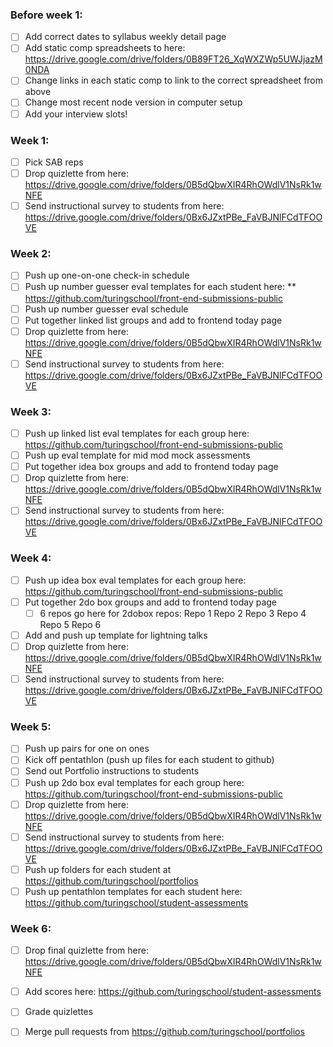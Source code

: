 ### Before week 1: 
* [ ] Add correct dates to syllabus weekly detail page
* [ ] Add static comp spreadsheets to here: https://drive.google.com/drive/folders/0B89FT26_XqWXZWp5UWJjazM0NDA
* [ ] Change links in each static comp to link to the correct spreadsheet from above
* [ ] Change most recent node version in computer setup
* [ ] Add your interview slots!

### Week 1: 
* [ ] Pick SAB reps
* [ ] Drop quizlette from here: https://drive.google.com/drive/folders/0B5dQbwXIR4RhOWdlV1NsRk1wNFE
* [ ] Send instructional survey to students from here: https://drive.google.com/drive/folders/0Bx6JZxtPBe_FaVBJNlFCdTFOOVE

### Week 2:
* [ ] Push up one-on-one check-in schedule
* [ ] Push up number guesser eval templates for each student here: ** https://github.com/turingschool/front-end-submissions-public
* [ ] Push up number guesser eval schedule
* [ ] Put together linked list groups and add to frontend today page
* [ ] Drop quizlette from here: https://drive.google.com/drive/folders/0B5dQbwXIR4RhOWdlV1NsRk1wNFE
* [ ] Send instructional survey to students from here: https://drive.google.com/drive/folders/0Bx6JZxtPBe_FaVBJNlFCdTFOOVE

### Week 3:
* [ ] Push up linked list eval templates for each group here: https://github.com/turingschool/front-end-submissions-public
* [ ] Push up eval template for mid mod mock assessments
* [ ] Put together idea box groups and add to frontend today page
* [ ] Drop quizlette from here: https://drive.google.com/drive/folders/0B5dQbwXIR4RhOWdlV1NsRk1wNFE
* [ ] Send instructional survey to students from here: https://drive.google.com/drive/folders/0Bx6JZxtPBe_FaVBJNlFCdTFOOVE

### Week 4:
* [ ] Push up idea box eval templates for each group here: https://github.com/turingschool/front-end-submissions-public
* [ ] Put together 2do box groups and add to frontend today page
	* [ ] 6 repos go here for 2dobox repos:
Repo 1
Repo 2
Repo 3
Repo 4
Repo 5
Repo 6
* [ ] Add and push up template for lightning talks
* [ ] Drop quizlette from here: https://drive.google.com/drive/folders/0B5dQbwXIR4RhOWdlV1NsRk1wNFE
* [ ] Send instructional survey to students from here: https://drive.google.com/drive/folders/0Bx6JZxtPBe_FaVBJNlFCdTFOOVE

### Week 5:
* [ ] Push up pairs for one on ones
* [ ] Kick off pentathlon (push up files for each student to github)
* [ ] Send out Portfolio instructions to students 
* [ ] Push up 2do box eval templates for each group here: https://github.com/turingschool/front-end-submissions-public
* [ ] Drop quizlette from here: https://drive.google.com/drive/folders/0B5dQbwXIR4RhOWdlV1NsRk1wNFE
* [ ] Send instructional survey to students from here: https://drive.google.com/drive/folders/0Bx6JZxtPBe_FaVBJNlFCdTFOOVE
* [ ] Push up folders for each student at https://github.com/turingschool/portfolios
* [ ] Push up pentathlon templates for each student here: https://github.com/turingschool/student-assessments 

### Week 6: 
* [ ] Drop final quizlette from here: https://drive.google.com/drive/folders/0B5dQbwXIR4RhOWdlV1NsRk1wNFE
* [ ] Add scores here: https://github.com/turingschool/student-assessments 
* [ ] Grade quizlettes
* [ ] Merge pull requests from https://github.com/turingschool/portfolios

